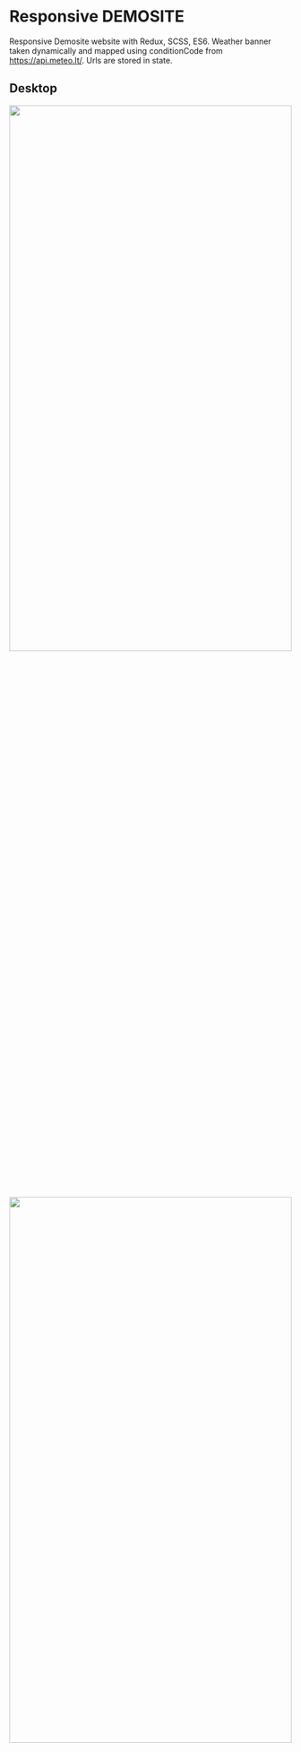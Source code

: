 # Responsive DEMOSITE

Responsive Demosite website with Redux, SCSS, ES6.
Weather banner taken dynamically and mapped using conditionCode from https://api.meteo.lt/.
Urls are stored in state.

## Desktop

<img src="https://user-images.githubusercontent.com/61118821/144833014-44674dc2-e5cf-4037-8d95-ec940e64b5ef.png" width=100% height=50% />
<img src="https://user-images.githubusercontent.com/61118821/144833211-ccaf6818-d251-4a5f-a7c7-5e260b680fed.png" width=100% height=50% />

### Mobile
  
Front page                 | Menu
:-------------------------:|:-------------------------:
![2021-12-06 13-18-18](https://user-images.githubusercontent.com/61118821/144837184-2f9c272d-0631-4cd4-b13d-93ba3aa94ae8.gif) |  ![2021-12-06 13-20-06](https://user-images.githubusercontent.com/61118821/144837416-6dfc7933-d3fe-4ebd-b64d-19a6c6fe7ebb.gif)
